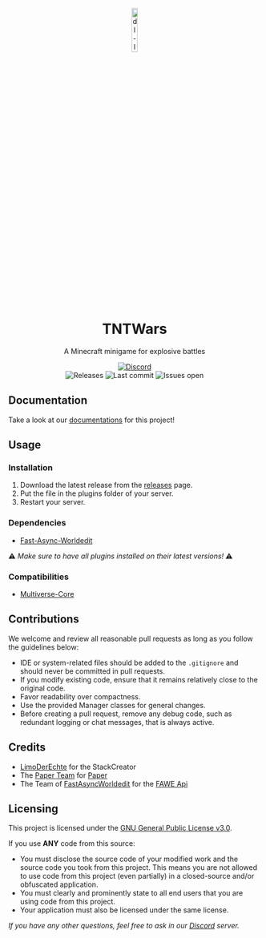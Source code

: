 <p align="center">
<img src="http://dwarslooper.com/media/projects/tntwars_logo.png" alt="dl-logo" width="15%"/>
</p>

<h1 align="center">TNTWars</h1>
<p align="center">A Minecraft minigame for explosive battles</p>

<div align="center">
    <a href="https://dwarslooper.com/?re=discord"><img src="https://img.shields.io/discord/1085606686007500811?logo=discord&style=for-the-badge" alt="Discord"/></a>
    <br>
    <img src="https://img.shields.io/github/v/tag/Dwarslooper/TNTWars?style=for-the-badge" alt="Releases"/>
    <img src="https://img.shields.io/github/last-commit/Dwarslooper/TNTWars?style=for-the-badge" alt="Last commit"/>
    <img src="https://img.shields.io/github/issues/Dwarslooper/TNTWars?style=for-the-badge" alt="Issues open"/>
</div>

## Documentation
Take a look at our [documentations](https://dwarslooper.com/documentation/tnt-wars/#/) for this project!

## Usage

### Installation
1. Download the latest release from the [releases](https://github.com/Dwarslooper/TNTWars/releases) page.
2. Put the file in the plugins folder of your server.
3. Restart your server.

### Dependencies
- [Fast-Async-Worldedit](https://www.spigotmc.org/resources/fastasyncworldedit.13932/)

⚠️ _Make sure to have all plugins installed on their latest versions!_ ⚠️

### Compatibilities
- [Multiverse-Core](https://dev.bukkit.org/projects/multiverse-core)

## Contributions
We welcome and review all reasonable pull requests as long as you follow the guidelines below:

- IDE or system-related files should be added to the `.gitignore` and should never be committed in pull requests.
- If you modify existing code, ensure that it remains relatively close to the original code.
- Favor readability over compactness.
- Use the provided Manager classes for general changes.
- Before creating a pull request, remove any debug code, such as redundant logging or chat messages, that is always active.

## Credits
- [LimoDerEchte](https://github.com/LimoDerEchte) for the StackCreator
- The [Paper Team](https://github.com/papermc) for [Paper](https://papermc.io)
- The Team of [FastAsyncWorldedit](https://intellectualsites.github.io/download/fawe.html) for the [FAWE Api](https://intellectualsites.github.io/fastasyncworldedit-documentation/api/api-usage.html)

## Licensing
This project is licensed under the [GNU General Public License v3.0](https://www.gnu.org/licenses/gpl-3.0.en.html). 

If you use **ANY** code from this source:
- You must disclose the source code of your modified work and the source code you took from this project. This means you are not allowed to use code from this project (even partially) in a closed-source and/or obfuscated application.
- You must clearly and prominently state to all end users that you are using code from this project.
- Your application must also be licensed under the same license.

*If you have any other questions, feel free to ask in our [Discord](https://dwarslooper.com/discord) server.*
